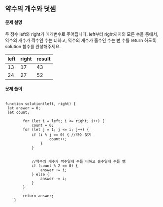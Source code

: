 ## 약수의 개수와 덧셈

#### 문제 설명

두 정수 left와 right가 매개변수로 주어집니다. left부터 right까지의 모든 수들 중에서, 약수의 개수가 짝수인 수는 더하고, 약수의 개수가 홀수인 수는 뺀 수를 return 하도록 solution 함수를 완성해주세요.

|left|right|result|
|---|---|---|
13	|17	|43|
24	|27	|52

#### 문제 풀이
```

function solution(left, right) {
 let answer = 0;
 let count;

        for (let i = left; i <= right; i++) {
            count = 0;
        for (let j = 1; j <= i; j++) {
            if (i % j == 0) { //약수 찾기
                    count++;
                }
            }


            //약수의 개수가 짝수일때 수를 더하고 홀수일때 수를 뺌
            if (count % 2 == 0) {
                answer += i;
            } else {
                answer -= i;
            }
        }

        return answer;
    }


```